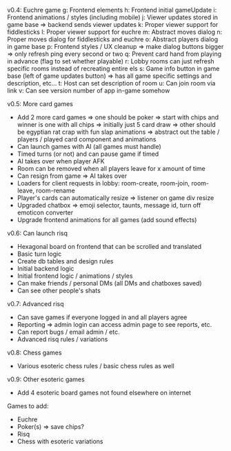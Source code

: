 v0.4: Euchre game
 g: Frontend elements
 h: Frontend initial gameUpdate
 i: Frontend animations / styles (including mobile)
 j: Viewer updates stored in game base => backend sends viewer updates
 k: Proper viewer support for fiddlesticks
 l: Proper viewer support for euchre
 m: Abstract moves dialog
 n: Proper moves dialog for fiddlesticks and euchre
 o: Abstract players dialog in game base
 p: Frontend styles / UX cleanup
   => make dialog buttons bigger
   => only refresh ping every second or two
 q: Prevent card hand from playing in advance (flag to set whether playable)
 r: Lobby rooms can just refresh specific rooms instead of recreating entire els
 s: Game info button in game base (left of game updates button) => has all game specific settings and description, etc...
 t: Host can set description of room
 u: Can join room via link
 v: Can see version number of app in-game somehow

v0.5: More card games
 - Add 2 more card games
    => one should be poker => start with chips and winner is one with all chips => initially just 5 card draw
    => other should be egyptian rat crap with fun slap animations
    => abstract out the table / players / played card component and animations
 - Can launch games with AI (all games must handle)
 - Timed turns (or not) and can pause game if timed
 - AI takes over when player AFK
 - Room can be removed when all players leave for x amount of time
 - Can resign from game => AI takes over
 - Loaders for client requests in lobby: room-create, room-join, room-leave, room-rename
 - Player's cards can automatically resize => listener on game div resize
 - Upgraded chatbox => emoji selector, taunts, message id, turn off emoticon converter
 - Upgrade frontend animations for all games (add sound effects)

v0.6: Can launch risq
 - Hexagonal board on frontend that can be scrolled and translated
 - Basic turn logic
 - Create db tables and design rules
 - Initial backend logic
 - Initial frontend logic / animations / styles
 - Can make friends / personal DMs (all DMs and chatboxes saved)
 - Can see other people's shats

v0.7: Advanced risq
 - Can save games if everyone logged in and all players agree
 - Reporting => admin login can access admin page to see reports, etc.
 - Can report bugs / email admin / etc.
 - Advanced risq rules / variations

v0.8: Chess games
 - Various esoteric chess rules / basic chess rules as well

v0.9: Other esoteric games
 - Add 4 esoteric board games not found elsewhere on internet

Games to add:
 - Euchre
 - Poker(s) => save chips?
 - Risq
 - Chess with esoteric variations